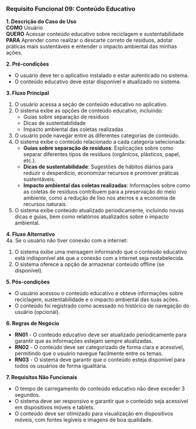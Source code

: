 ### Requisito Funcional 09: Conteúdo Educativo

**1. Descrição do Caso de Uso**  
**COMO** Usuário  
**QUERO** Acessar conteúdo educativo sobre reciclagem e sustentabilidade  
**PARA** Aprender como realizar o descarte correto de resíduos, adotar práticas mais sustentáveis e entender o impacto ambiental das minhas ações.

**2. Pré-condições**  
- O usuário deve ter o aplicativo instalado e estar autenticado no sistema.
- O conteúdo educativo deve estar disponível e atualizado no sistema.

**3. Fluxo Principal**  
1. O usuário acessa a seção de conteúdo educativo no aplicativo.
2. O sistema exibe as opções de conteúdo educativo, incluindo:
   - Guias sobre separação de resíduos
   - Dicas de sustentabilidade
   - Impacto ambiental das coletas realizadas
3. O usuário pode navegar entre as diferentes categorias de conteúdo.
4. O sistema exibe o conteúdo relacionado a cada categoria selecionada:
   - **Guias sobre separação de resíduos**: Explicações sobre como separar diferentes tipos de resíduos (orgânicos, plásticos, papel, etc.).
   - **Dicas de sustentabilidade**: Sugestões de hábitos diários para reduzir o desperdício, economizar recursos e promover práticas sustentáveis.
   - **Impacto ambiental das coletas realizadas**: Informações sobre como as coletas de resíduos contribuem para a preservação do meio ambiente, como a redução de lixo nos aterros e a economia de recursos naturais.
5. O sistema exibe conteúdo atualizado periodicamente, incluindo novas dicas e guias, bem como relatórios atualizados sobre o impacto ambiental.

**4. Fluxo Alternativo**  
4a. Se o usuário não tiver conexão com a internet:
   1. O sistema exibe uma mensagem informando que o conteúdo educativo está indisponível até que a conexão com a internet seja restabelecida.
   2. O sistema oferece a opção de armazenar conteúdo offline (se disponível).

**5. Pós-condições**  
- O usuário acessou o conteúdo educativo e obteve informações sobre reciclagem, sustentabilidade e o impacto ambiental das suas ações.
- O conteúdo foi registrado como acessado no histórico de navegação do usuário (opcional).

**6. Regras de Negócio**  
- **RN01** - O conteúdo educativo deve ser atualizado periodicamente para garantir que as informações estejam sempre atualizadas.
- **RN02** - O conteúdo deve ser categorizado de forma clara e acessível, permitindo que o usuário navegue facilmente entre os temas.
- **RN03** - O sistema deve garantir que o conteúdo esteja disponível para todos os usuários de forma igualitária.

**7. Requisitos Não Funcionais**  
- O tempo de carregamento do conteúdo educativo não deve exceder 3 segundos.
- O sistema deve ser responsivo e garantir que o conteúdo seja acessível em dispositivos móveis e tablets.
- O conteúdo deve ser otimizado para visualização em dispositivos móveis, com fontes legíveis e imagens de boa qualidade.

